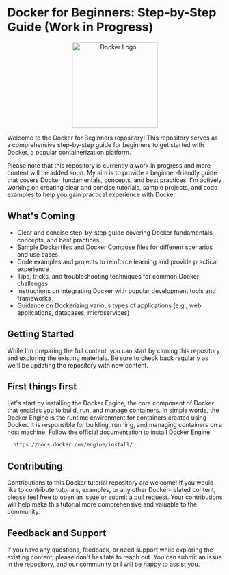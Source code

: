 # Docker for Beginners: Step-by-Step Guide (Work in Progress)

<p align="center">
   <img src="https://www.docker.com/wp-content/uploads/2022/03/vertical-logo-monochromatic.png" alt="Docker Logo" width="200">
</p>

Welcome to the Docker for Beginners repository! This repository serves as a comprehensive step-by-step guide for beginners to get started with Docker, a popular containerization platform.

Please note that this repository is currently a work in progress and more content will be added soon. My aim is to provide a beginner-friendly guide that covers Docker fundamentals, concepts, and best practices. I'm actively working on creating clear and concise tutorials, sample projects, and code examples to help you gain practical experience with Docker.

## What's Coming

- Clear and concise step-by-step guide covering Docker fundamentals, concepts, and best practices
- Sample Dockerfiles and Docker Compose files for different scenarios and use cases
- Code examples and projects to reinforce learning and provide practical experience
- Tips, tricks, and troubleshooting techniques for common Docker challenges
- Instructions on integrating Docker with popular development tools and frameworks
- Guidance on Dockerizing various types of applications (e.g., web applications, databases, microservices)

## Getting Started

While I'm preparing the full content, you can start by cloning this repository and exploring the existing materials. Be sure to check back regularly as we'll be updating the repository with new content.


## First things first

Let's start by installing the Docker Engine, the core component of Docker that enables you to build, run, and manage containers. In simple words, the Docker Engine is the runtime environment for containers created using Docker. It is responsible for building, running, and managing containers on a host machine. Follow the official documentation to install Docker Engine:

```bash
  https://docs.docker.com/engine/install/
```


## Contributing

Contributions to this Docker tutorial repository are welcome! If you would like to contribute tutorials, examples, or any other Docker-related content, please feel free to open an issue or submit a pull request. Your contributions will help make this tutorial more comprehensive and valuable to the community.

## Feedback and Support

If you have any questions, feedback, or need support while exploring the existing content, please don't hesitate to reach out. You can submit an issue in the repository, and our community or I will be happy to assist you.
